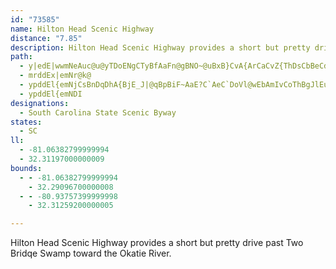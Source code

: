 ```yaml
---
id: "73585"
name: Hilton Head Scenic Highway
distance: "7.85"
description: Hilton Head Scenic Highway provides a short but pretty drive past Two Bridqe Swamp toward the Okatie River.
path:
  - y|edE|wwmNeAuc@u@yTDoENgCTyBfAaFn@gBNO~@uBxB}CvA{ArCaCvZ{ThDsCbBeCdBaDlA{DbA{FTsBJqDAeDO{DqFgl@wGcv@uAcNuEmh@kCoXmCq\oPujBMwBHaJViDn@yEtAgFrBeFd[gi@
  - mrddEx|emNr@k@
  - ypddEl{emNjCsBnDqDhA{BjE_J|@qBpBiF~AaE?C`AeC`DoVl@wEbAmIvCoThBgJlEuTxCiNnFkLdByDhDiHxB{EdD_HJQfA_CrA{J
  - ypddEl{emNDI
designations:
  - South Carolina State Scenic Byway
states:
  - SC
ll:
  - -81.06382799999994
  - 32.31197000000009
bounds:
  - - -81.06382799999994
    - 32.29096700000008
  - - -80.93757399999998
    - 32.31259200000005

---
```


Hilton Head Scenic Highway provides a short but pretty drive past Two Bridqe Swamp toward the Okatie River.

